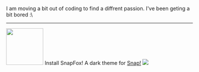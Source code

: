 I am moving a bit out of coding to find a diffrent passion. I've been geting a bit bored :\
<hr>

<img src="https://d1eo0ig0pi5tcs.cloudfront.net/original/2X/6/6d393dd93874c2c01de10f51c22d292a70c44dcb.png" width="100"> Install SnapFox! A dark theme for <a href="https://snap.berkeley.edu">Snap!</a> <a href="https://snapfox.glitch.me"><img src="https://img.shields.io/static/v1?label=&message=Learn%20more&color=%3CCOLOR%3E"></a>
